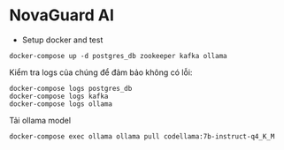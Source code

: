 # NovaGuard AI

- Setup docker and test

```
docker-compose up -d postgres_db zookeeper kafka ollama
```

Kiểm tra logs của chúng để đảm bảo không có lỗi:

```
docker-compose logs postgres_db
docker-compose logs kafka
docker-compose logs ollama
```

Tải ollama model

```
docker-compose exec ollama ollama pull codellama:7b-instruct-q4_K_M
```